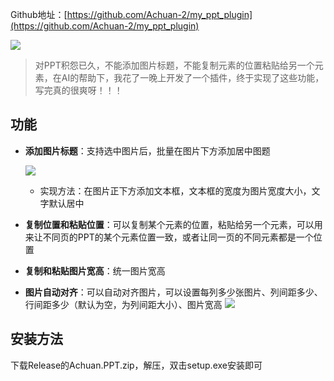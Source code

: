

Github地址：[https://github.com/Achuan-2/my_ppt_plugin](https://github.com/Achuan-2/my_ppt_plugin)

![](https://fastly.jsdelivr.net/gh/Achuan-2/PicBed/assets/20250110005917-2025-01-10.png)

> 对PPT积怨已久，不能添加图片标题，不能复制元素的位置粘贴给另一个元素，在AI的帮助下，我花了一晚上开发了一个插件，终于实现了这些功能，写完真的很爽呀！！！

## 功能

* **添加图片标题**：支持选中图片后，批量在图片下方添加居中图题

    ![](https://fastly.jsdelivr.net/gh/Achuan-2/PicBed/assets/20250110005950-2025-01-10.png)
  * 实现方法：在图片正下方添加文本框，文本框的宽度为图片宽度大小，文字默认居中
* **复制位置和粘贴位置**：可以复制某个元素的位置，粘贴给另一个元素，可以用来让不同页的PPT的某个元素位置一致，或者让同一页的不同元素都是一个位置
* **复制和粘贴图片宽高**：统一图片宽高
* **图片自动对齐**：可以自动对齐图片，可以设置每列多少张图片、列间距多少、行间距多少（默认为空，为列间距大小）、图片宽高
![](https://fastly.jsdelivr.net/gh/Achuan-2/PicBed/assets/20250110010006-2025-01-10.png)

## 安装方法

下载Release的Achuan.PPT.zip，解压，双击setup.exe安装即可
